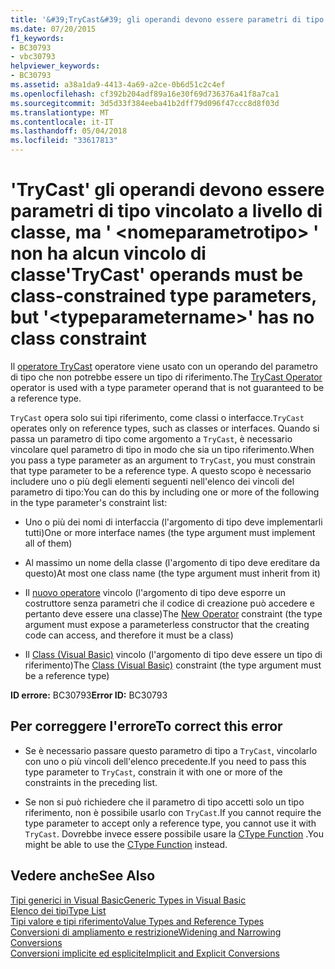 ```yaml
---
title: '&#39;TryCast&#39; gli operandi devono essere parametri di tipo vincolato a livello di classe, ma &#39; &lt;nomeparametrotipo&gt; &#39; non ha alcun vincolo di classe'
ms.date: 07/20/2015
f1_keywords:
- BC30793
- vbc30793
helpviewer_keywords:
- BC30793
ms.assetid: a38a1da9-4413-4a69-a2ce-0b6d51c2c4ef
ms.openlocfilehash: cf392b204adf89a16e30f69d736376a41f8a7ca1
ms.sourcegitcommit: 3d5d33f384eeba41b2dff79d096f47ccc8d8f03d
ms.translationtype: MT
ms.contentlocale: it-IT
ms.lasthandoff: 05/04/2018
ms.locfileid: "33617813"
---
```

# <a name="39trycast39-operands-must-be-class-constrained-type-parameters-but-39lttypeparameternamegt39-has-no-class-constraint"></a><span data-ttu-id="9f8e2-102">&#39;TryCast&#39; gli operandi devono essere parametri di tipo vincolato a livello di classe, ma &#39; &lt;nomeparametrotipo&gt; &#39; non ha alcun vincolo di classe</span><span class="sxs-lookup"><span data-stu-id="9f8e2-102">&#39;TryCast&#39; operands must be class-constrained type parameters, but &#39;&lt;typeparametername&gt;&#39; has no class constraint</span></span>
<span data-ttu-id="9f8e2-103">Il [operatore TryCast](../../visual-basic/language-reference/operators/trycast-operator.md) operatore viene usato con un operando del parametro di tipo che non potrebbe essere un tipo di riferimento.</span><span class="sxs-lookup"><span data-stu-id="9f8e2-103">The [TryCast Operator](../../visual-basic/language-reference/operators/trycast-operator.md) operator is used with a type parameter operand that is not guaranteed to be a reference type.</span></span>  
  
 <span data-ttu-id="9f8e2-104">`TryCast` opera solo sui tipi riferimento, come classi o interfacce.</span><span class="sxs-lookup"><span data-stu-id="9f8e2-104">`TryCast` operates only on reference types, such as classes or interfaces.</span></span> <span data-ttu-id="9f8e2-105">Quando si passa un parametro di tipo come argomento a `TryCast`, è necessario vincolare quel parametro di tipo in modo che sia un tipo riferimento.</span><span class="sxs-lookup"><span data-stu-id="9f8e2-105">When you pass a type parameter as an argument to `TryCast`, you must constrain that type parameter to be a reference type.</span></span> <span data-ttu-id="9f8e2-106">A questo scopo è necessario includere uno o più degli elementi seguenti nell'elenco dei vincoli del parametro di tipo:</span><span class="sxs-lookup"><span data-stu-id="9f8e2-106">You can do this by including one or more of the following in the type parameter's constraint list:</span></span>  
  
-   <span data-ttu-id="9f8e2-107">Uno o più dei nomi di interfaccia (l'argomento di tipo deve implementarli tutti)</span><span class="sxs-lookup"><span data-stu-id="9f8e2-107">One or more interface names (the type argument must implement all of them)</span></span>  
  
-   <span data-ttu-id="9f8e2-108">Al massimo un nome della classe (l'argomento di tipo deve ereditare da questo)</span><span class="sxs-lookup"><span data-stu-id="9f8e2-108">At most one class name (the type argument must inherit from it)</span></span>  
  
-   <span data-ttu-id="9f8e2-109">Il [nuovo operatore](../../visual-basic/language-reference/operators/new-operator.md) vincolo (l'argomento di tipo deve esporre un costruttore senza parametri che il codice di creazione può accedere e pertanto deve essere una classe)</span><span class="sxs-lookup"><span data-stu-id="9f8e2-109">The [New Operator](../../visual-basic/language-reference/operators/new-operator.md) constraint (the type argument must expose a parameterless constructor that the creating code can access, and therefore it must be a class)</span></span>  
  
-   <span data-ttu-id="9f8e2-110">Il [Class (Visual Basic)](http://msdn.microsoft.com/library/0777c6e6-46bc-451b-ad70-57b49d4ef4f7) vincolo (l'argomento di tipo deve essere un tipo di riferimento)</span><span class="sxs-lookup"><span data-stu-id="9f8e2-110">The [Class (Visual Basic)](http://msdn.microsoft.com/library/0777c6e6-46bc-451b-ad70-57b49d4ef4f7) constraint (the type argument must be a reference type)</span></span>  
  
 <span data-ttu-id="9f8e2-111">**ID errore:** BC30793</span><span class="sxs-lookup"><span data-stu-id="9f8e2-111">**Error ID:** BC30793</span></span>  
  
## <a name="to-correct-this-error"></a><span data-ttu-id="9f8e2-112">Per correggere l'errore</span><span class="sxs-lookup"><span data-stu-id="9f8e2-112">To correct this error</span></span>  
  
-   <span data-ttu-id="9f8e2-113">Se è necessario passare questo parametro di tipo a `TryCast`, vincolarlo con uno o più vincoli dell'elenco precedente.</span><span class="sxs-lookup"><span data-stu-id="9f8e2-113">If you need to pass this type parameter to `TryCast`, constrain it with one or more of the constraints in the preceding list.</span></span>  
  
-   <span data-ttu-id="9f8e2-114">Se non si può richiedere che il parametro di tipo accetti solo un tipo riferimento, non è possibile usarlo con `TryCast`.</span><span class="sxs-lookup"><span data-stu-id="9f8e2-114">If you cannot require the type parameter to accept only a reference type, you cannot use it with `TryCast`.</span></span> <span data-ttu-id="9f8e2-115">Dovrebbe invece essere possibile usare la [CType Function](../../visual-basic/language-reference/functions/ctype-function.md) .</span><span class="sxs-lookup"><span data-stu-id="9f8e2-115">You might be able to use the [CType Function](../../visual-basic/language-reference/functions/ctype-function.md) instead.</span></span>  
  
## <a name="see-also"></a><span data-ttu-id="9f8e2-116">Vedere anche</span><span class="sxs-lookup"><span data-stu-id="9f8e2-116">See Also</span></span>  
 [<span data-ttu-id="9f8e2-117">Tipi generici in Visual Basic</span><span class="sxs-lookup"><span data-stu-id="9f8e2-117">Generic Types in Visual Basic</span></span>](../../visual-basic/programming-guide/language-features/data-types/generic-types.md)  
 [<span data-ttu-id="9f8e2-118">Elenco dei tipi</span><span class="sxs-lookup"><span data-stu-id="9f8e2-118">Type List</span></span>](../../visual-basic/language-reference/statements/type-list.md)  
 [<span data-ttu-id="9f8e2-119">Tipi valore e tipi riferimento</span><span class="sxs-lookup"><span data-stu-id="9f8e2-119">Value Types and Reference Types</span></span>](../../visual-basic/programming-guide/language-features/data-types/value-types-and-reference-types.md)  
 [<span data-ttu-id="9f8e2-120">Conversioni di ampliamento e restrizione</span><span class="sxs-lookup"><span data-stu-id="9f8e2-120">Widening and Narrowing Conversions</span></span>](../../visual-basic/programming-guide/language-features/data-types/widening-and-narrowing-conversions.md)  
 [<span data-ttu-id="9f8e2-121">Conversioni implicite ed esplicite</span><span class="sxs-lookup"><span data-stu-id="9f8e2-121">Implicit and Explicit Conversions</span></span>](../../visual-basic/programming-guide/language-features/data-types/implicit-and-explicit-conversions.md)
